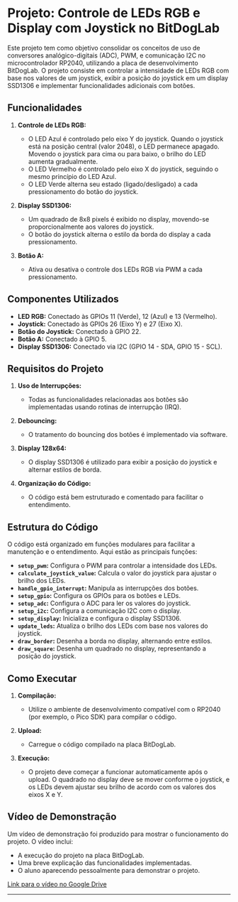 # Projeto: Controle de LEDs RGB e Display com Joystick no BitDogLab

Este projeto tem como objetivo consolidar os conceitos de uso de conversores analógico-digitais (ADC), PWM, e comunicação I2C no microcontrolador RP2040, utilizando a placa de desenvolvimento BitDogLab. O projeto consiste em controlar a intensidade de LEDs RGB com base nos valores de um joystick, exibir a posição do joystick em um display SSD1306 e implementar funcionalidades adicionais com botões.

## Funcionalidades

1. **Controle de LEDs RGB:**
   - O LED Azul é controlado pelo eixo Y do joystick. Quando o joystick está na posição central (valor 2048), o LED permanece apagado. Movendo o joystick para cima ou para baixo, o brilho do LED aumenta gradualmente.
   - O LED Vermelho é controlado pelo eixo X do joystick, seguindo o mesmo princípio do LED Azul.
   - O LED Verde alterna seu estado (ligado/desligado) a cada pressionamento do botão do joystick.

2. **Display SSD1306:**
   - Um quadrado de 8x8 pixels é exibido no display, movendo-se proporcionalmente aos valores do joystick.
   - O botão do joystick alterna o estilo da borda do display a cada pressionamento.

3. **Botão A:**
   - Ativa ou desativa o controle dos LEDs RGB via PWM a cada pressionamento.

## Componentes Utilizados

- **LED RGB:** Conectado às GPIOs 11 (Verde), 12 (Azul) e 13 (Vermelho).
- **Joystick:** Conectado às GPIOs 26 (Eixo Y) e 27 (Eixo X).
- **Botão do Joystick:** Conectado à GPIO 22.
- **Botão A:** Conectado à GPIO 5.
- **Display SSD1306:** Conectado via I2C (GPIO 14 - SDA, GPIO 15 - SCL).

## Requisitos do Projeto

1. **Uso de Interrupções:**
   - Todas as funcionalidades relacionadas aos botões são implementadas usando rotinas de interrupção (IRQ).
   
2. **Debouncing:**
   - O tratamento do bouncing dos botões é implementado via software.

3. **Display 128x64:**
   - O display SSD1306 é utilizado para exibir a posição do joystick e alternar estilos de borda.

4. **Organização do Código:**
   - O código está bem estruturado e comentado para facilitar o entendimento.

## Estrutura do Código

O código está organizado em funções modulares para facilitar a manutenção e o entendimento. Aqui estão as principais funções:

- **`setup_pwm`:** Configura o PWM para controlar a intensidade dos LEDs.
- **`calculate_joystick_value`:** Calcula o valor do joystick para ajustar o brilho dos LEDs.
- **`handle_gpio_interrupt`:** Manipula as interrupções dos botões.
- **`setup_gpio`:** Configura os GPIOs para os botões e LEDs.
- **`setup_adc`:** Configura o ADC para ler os valores do joystick.
- **`setup_i2c`:** Configura a comunicação I2C com o display.
- **`setup_display`:** Inicializa e configura o display SSD1306.
- **`update_leds`:** Atualiza o brilho dos LEDs com base nos valores do joystick.
- **`draw_border`:** Desenha a borda no display, alternando entre estilos.
- **`draw_square`:** Desenha um quadrado no display, representando a posição do joystick.

## Como Executar

1. **Compilação:**
   - Utilize o ambiente de desenvolvimento compatível com o RP2040 (por exemplo, o Pico SDK) para compilar o código.

2. **Upload:**
   - Carregue o código compilado na placa BitDogLab.

3. **Execução:**
   - O projeto deve começar a funcionar automaticamente após o upload. O quadrado no display deve se mover conforme o joystick, e os LEDs devem ajustar seu brilho de acordo com os valores dos eixos X e Y.

## Vídeo de Demonstração

Um vídeo de demonstração foi produzido para mostrar o funcionamento do projeto. O vídeo inclui:
- A execução do projeto na placa BitDogLab.
- Uma breve explicação das funcionalidades implementadas.
- O aluno aparecendo pessoalmente para demonstrar o projeto.

[Link para o vídeo no Google Drive](#https://drive.google.com/file/d/1exIJpgIJm7UKt9Ue1Wwu_mItnia-SnZL/view?usp=sharing)

---
